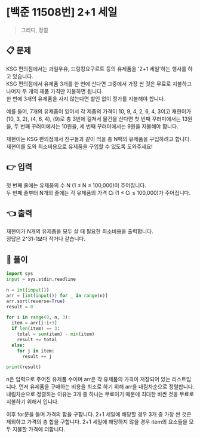 # [백준 11508번] 2+1 세일

> 그리디, 정렬

## 📋 문제

KSG 편의점에서는 과일우유, 드링킹요구르트 등의 유제품을 '2+1 세일'하는 행사를 하고 있습니다.  
KSG 편의점에서 유제품 3개를 한 번에 산다면 그중에서 가장 싼 것은 무료로 지불하고 나머지 두 개의 제품 가격만 지불하면 됩니다.  
한 번에 3개의 유제품을 사지 않는다면 할인 없이 정가를 지불해야 합니다.

예를 들어, 7개의 유제품이 있어서 각 제품의 가격이 10, 9, 4, 2, 6, 4, 3이고 재현이가 (10, 3, 2), (4, 6, 4), (9)로 총 3번에 걸쳐서 물건을 산다면 첫 번째 꾸러미에서는 13원을, 두 번째 꾸러미에서는 10원을, 세 번째 꾸러미에서는 9원을 지불해야 합니다.

재현이는 KSG 편의점에서 친구들과 같이 먹을 총 N팩의 유제품을 구입하려고 합니다.  
재현이를 도와 최소비용으로 유제품을 구입할 수 있도록 도와주세요!

## 👉 입력

첫 번째 줄에는 유제품의 수 N (1 ≤ N ≤ 100,000)이 주어집니다.  
두 번째 줄부터 N개의 줄에는 각 유제품의 가격 Ci (1 ≤ Ci ≤ 100,000)가 주어집니다.

## 👈 출력

재현이가 N개의 유제품을 모두 살 때 필요한 최소비용을 출력합니다.  
정답은 2^31-1보다 작거나 같습니다.

## 📝 풀이

```python
import sys
input = sys.stdin.readline

n = int(input())
arr = [int(input()) for _ in range(n)]
arr.sort(reverse=True)
result = 0

for i in range(0, n, 3):
  item = arr[i:i+3]
  if len(item) == 3:
    total = sum(item) - min(item)
    result += total
  else:
    for j in item:
      result += j

print(result)
```

n은 입력으로 주어진 유제품 수이며 arr은 각 유제품의 가격이 저장되어 있는 리스트입니다.
먼저 유제품을 구매하는 비용을 최소로 하기 위해 arr을 내림차순으로 정렬합니다.
내림차순으로 정렬하는 이유는 3개 중 하나는 무료이기 때문에 최대한 비싼 것을 무료로 지불하기 위해서 입니다.

이후 for문을 돌며 가격의 합을 구합니다.
2+1 세일에 해당할 경우 3개 중 가장 싼 것은 제외하고 가격의 총 합을 구합니다.
2+1 세일에 해당하지 않을 경우 item의 요소들을 모두 지불할 가격에 더합니다.

